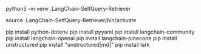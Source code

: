 python3 -m venv .LangChain-SelfQuery-Retriever

source .LangChain-SelfQuery-Retriever/bin/activate


pip install python-dotenv
pip install pyyaml
pip install langchain-community
pip install langchain-openai
pip install langchain-pinecone
pip install unstructured
pip install "unstructured[md]"
pip install lark